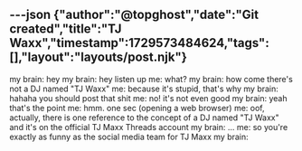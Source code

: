 ---json
{"author":"@topghost","date":"Git created","title":"TJ Waxx","timestamp":1729573484624,"tags":[],"layout":"layouts/post.njk"}
---

my brain: hey
my brain: hey listen up
me: what?
my brain: how come there&#x27;s not a DJ named &#x22;TJ Waxx&#x22;
me: because it&#x27;s stupid, that&#x27;s why
my brain: hahaha you should post that shit
me: no! it&#x27;s not even good
my brain: yeah that&#x27;s the point
me: hmm. one sec (opening a web browser)
me: oof, actually, there is one reference to the concept of a DJ named &#x22;TJ Waxx&#x22; and it&#x27;s on the official TJ Maxx Threads account
my brain: ...
me: so you&#x27;re exactly as funny as the social media team for TJ Maxx
my brain:
